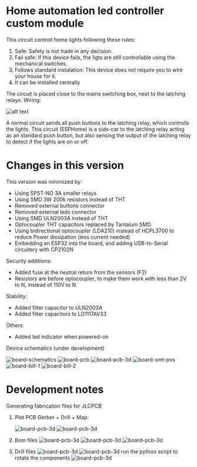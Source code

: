  # Home automation led controller custom module

 This circuit controll home lights following these rules:
 1. Safe: Safety is not trade in any decision.
 1. Fail safe: If this device fails, the ligts are still controllable using the mechanical switches.
 1. Follows standard instalation: This device does not require you to wire your house for it.
 1. It can be installed centrally

The circuit is placed close to the mains switching box, next to the latching relays. Wiring: 

![alt text](readme-media/relay-wiring.png)

A normal circuit sends all push buttons to the latching relay, which controlls the lights.
This circuit (ESPHome) is a side-car to the latching relay acting as an standard push button, but also sensing the output of the latching relay to detect if the lights are on or off.

# Changes in this version

This version was minimized by:
* Using SPST-NO 3A smaller relays
* Using SMD 3W 200k resistors instead of THT
* Removed external buttons connector
* Removed external leds connector
* Using SMD ULN2003A instead of THT
* Optocoupler THT capacitors replaced by Tantalum SMD
* Using bidirectional optocoupler (LDA210) instead of HCPL3700 to reduce Power dissipation (less current needed)
* Embedding an ESP32 into the board, and adding USB-to-Serial circuitery with CP2102N

Security additions:
* Added fuse at the neutral return from the sensors (F2)
* Resistors are before optocoupler, to make them work with less than 2V to N, instead of 110V to N

Stability:
* Added filter capacitor to ULN2003A
* Added filter capacitors to LD1117AV33

Others:
* Added led indicator when powered-on

Device schematics (under development) 

![board-schematics](readme-media/board-schematics.png)
![board-pcb](readme-media/board-pcb.png)
![board-pcb-3d](readme-media/board-pcb-3d.png)
![board-smt-pos](readme-media/smt-possitions.png)
![board-bill-1](readme-media/bill2.png)
![board-bill-2](readme-media/bill.png)
# Development notes

Generating fabrication files for JLCPCB
1. Plot PCB Gerber + Drill + Map:

    ![board-pcb-3d](readme-media/tutorial/plot-1.png)
    ![board-pcb-3d](readme-media/tutorial/plot-2.png)

1. Bom files
    ![board-pcb-3d](readme-media/tutorial/bom-1.png)
    ![board-pcb-3d](readme-media/tutorial/bom-2.png)
    ![board-pcb-3d](readme-media/tutorial/bom-3.png)

1. Drill files
    ![board-pcb-3d](readme-media/tutorial/pos-1.png)
    ![board-pcb-3d](readme-media/tutorial/pos-2.png)
    run the python script to rotate the components
    ![board-pcb-3d](readme-media/tutorial/pos-3.png)